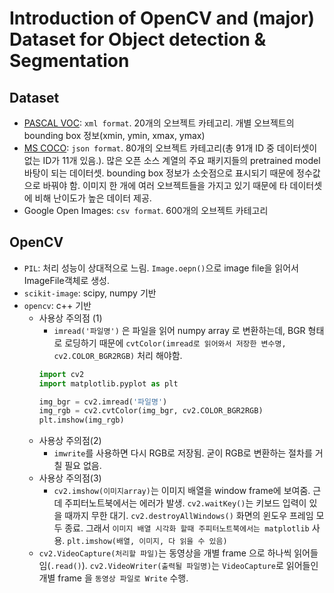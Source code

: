 # Introduction of OpenCV and (major) Dataset for Object detection & Segmentation
## Dataset
- [PASCAL VOC](http://host.robots.ox.ac.uk/pascal/VOC/voc2012/): `xml format`. 20개의 오브젝트 카테고리. 개별 오브젝트의 bounding box 정보(xmin, ymin, xmax, ymax)
- [MS COCO](http://cocodataset.org/#download): `json format`. 80개의 오브젝트 카테고리(총 91개 ID 중 데이터셋이 없는 ID가 11개 있음.). 많은 오픈 소스 계열의 주요 패키지들의 pretrained model 바탕이 되는 데이터셋. bounding box 정보가 소숫점으로 표시되기 때문에 정수값으로 바꿔야 함. 이미지 한 개에 여러 오브젝트들을 가지고 있기 때문에 타 데이터셋에 비해 난이도가 높은 데이터 제공.
- Google Open Images: `csv format`. 600개의 오브젝트 카테고리
## OpenCV
- `PIL`: 처리 성능이 상대적으로 느림. `Image.oepn()`으로 image file을 읽어서 ImageFile객체로 생성.
- `scikit-image`: scipy, numpy 기반
- `opencv`: c++ 기반
  -  사용상 주의점 (1)
     - `imread('파일명')` 은 파일을 읽어 numpy array 로 변환하는데, BGR 형태로 로딩하기 때문에 `cvtColor(imread로 읽어와서 저장한 변수명, cv2.COLOR_BGR2RGB)` 처리 해야함.
      ```python
      import cv2
      import matplotlib.pyplot as plt

      img_bgr = cv2.imread('파일명')
      img_rgb = cv2.cvtColor(img_bgr, cv2.COLOR_BGR2RGB)
      plt.imshow(img_rgb)
      ```
  - 사용상 주의점(2)
    - `imwrite`를 사용하면 다시 RGB로 저장됨. 굳이 RGB로 변환하는 절차를 거칠 필요 없음.
  - 사용상 주의점(3)
    - `cv2.imshow(이미지array)`는 이미지 배열을 window frame에 보여줌. 근데 주피터노트북에서는 에러가 발생. `cv2.waitKey()`는 키보드 입력이 있을 때까지 무한 대기. `cv2.destroyAllWindows()` 화면의 윈도우 프레임 모두 종료. 그래서 `이미지 배열 시각화 할때 주피터노트북에서는 matplotlib` 사용. `plt.imshow(배열, 이미지, 다 읽을 수 있음)`
  - `cv2.VideoCapture(처리할 파일)`는 동영상을 개별 frame 으로 하나씩 읽어들임(`.read()`). `cv2.VideoWriter(출력될 파일명)`는 `VideoCapture`로 읽어들인 개별 frame 을 `동영상 파일로 Write` 수행.
